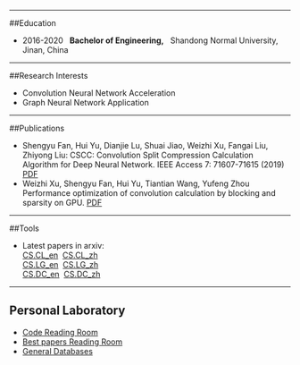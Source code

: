 
---
##Education
- 2016\-2020 &nbsp; **Bachelor of Engineering,** &nbsp; Shandong Normal University, Jinan, China

---
##Research Interests
- Convolution Neural Network Acceleration
- Graph Neural Network Application
---

##Publications

- Shengyu Fan, Hui Yu, Dianjie Lu, Shuai Jiao, Weizhi Xu, Fangai Liu, Zhiyong Liu:
CSCC: Convolution Split Compression Calculation Algorithm for Deep Neural Network. IEEE Access 7: 71607-71615 (2019) [PDF](https://ieeexplore.ieee.org/stamp/stamp.jsp?tp=&arnumber=8723509)
- Weizhi Xu, Shengyu Fan, Hui Yu, Tiantian Wang, Yufeng Zhou Performance optimization of convolution calculation by blocking and sparsity on GPU. [PDF](https://arxiv.org/pdf/1909.09927.pdf)


---
##Tools
- Latest papers in arxiv:   
[CS.CL_en](https://milk2we.github.io/update/cl_en.html) &nbsp;[CS.CL_zh](https://milk2we.github.io/update/cl_zh.html)  
[CS.LG_en](https://milk2we.github.io/update/lg_en.html) &nbsp;[CS.LG_zh](https://milk2we.github.io/update/lg_zh.html)    
[CS.DC_en](https://milk2we.github.io/update/dc_en.html) &nbsp;[CS.DC_zh](https://milk2we.github.io/update/dc_zh.html) 


---
## Personal Laboratory

- [Code Reading Room](https://milk2we.github.io/blog/CodeReading.md)
- [Best papers Reading Room](https://milk2we.github.io/blog/reading.md)
- [General Databases](https://milk2we.github.io/blog/gd.md)


